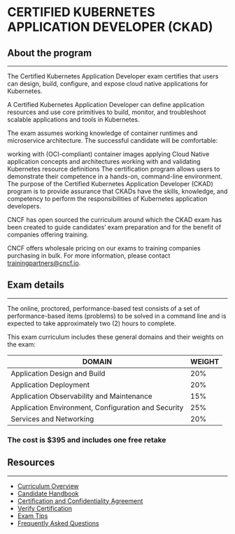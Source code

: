 # CERTIFIED KUBERNETES APPLICATION DEVELOPER (CKAD)

## About the program
---
The Certified Kubernetes Application Developer exam certifies that users can design, build, configure, and expose cloud native applications for Kubernetes.

A Certified Kubernetes Application Developer can define application resources and use core primitives to build, monitor, and troubleshoot scalable applications and tools in Kubernetes.

The exam assumes working knowledge of container runtimes and microservice architecture. The successful candidate will be comfortable:

working with (OCI-compliant) container images
applying Cloud Native application concepts and architectures
working with and validating Kubernetes resource definitions
The certification program allows users to demonstrate their competence in a hands-on, command-line environment. The purpose of the Certified Kubernetes Application Developer (CKAD) program is to provide assurance that CKADs have the skills, knowledge, and competency to perform the responsibilities of Kubernetes application developers.

CNCF has open sourced the curriculum around which the CKAD exam has been created to guide candidates’ exam preparation and for the benefit of companies offering training.

CNCF offers wholesale pricing on our exams to training companies purchasing in bulk. For more information, please contact trainingpartners@cncf.io.



## Exam details
---
The online, proctored, performance-based test consists of a set of performance-based items (problems) to be solved in a command line and is expected to take approximately two (2) hours to complete.

This exam curriculum includes these general domains and their weights on the exam:

| DOMAIN | WEIGHT |
|--------|--------|
|Application Design and Build | 20%|
|Application Deployment | 20%|
|Application Observability and Maintenance | 15%|
|Application Environment, Configuration and Security | 25%|
|Services and Networking | 20%|


### The cost is $395 and includes one free retake



## Resources
---
- [Curriculum Overview](https://github.com/cncf/curriculum)
- [Candidate Handbook](https://training.linuxfoundation.org/go/cka-ckad-candidate-handbook)
- [Certification and Confidentiality Agreement](http://training.linuxfoundation.org/go/CNCF-certification-and-confidentiality-agreement)
- [Verify Certification](https://training.linuxfoundation.org/certification/verify-certifications)
- [Exam Tips](http://training.linuxfoundation.org/go//Important-Tips-CKA-CKAD)
- [Frequently Asked Questions](http://training.linuxfoundation.org/go/cka-ckad-faq)